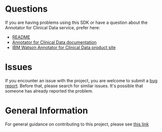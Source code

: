 # Questions
If you are having problems using this SDK or have a question about the Annotator for Clinical Data service,
prefer here:
* [README](README)
* [Annotator for Clinical Data documentation](https://merative.github.io/acd-containers/)
* [IBM Watson Annotator for Clinical Data product site](https://www.ibm.com/cloud/watson-annotator-for-clinical-data)

# Issues
If you encounter an issue with the project, you are welcome to submit a
[bug report](https://github.com/merative/whcs-java-sdk/issues).
Before that, please search for similar issues. It's possible that someone has already reported the problem.

# General Information
For general guidance on contributing to this project, please see
[this link](https://github.com/IBM/ibm-cloud-sdk-common/blob/master/CONTRIBUTING_java.md)
